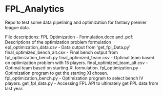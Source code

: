 # FPL_Analytics
Repo to test some data pipelining and optimization for fantasy premier league data. 

File descriptions:
FPL Optimization - Formulation.docx and .pdf: Descriptions of the optimization problem formulation
epl_optimization_data.csv - Data output from 'get_fpl_Data.py'
final_optimized_bench_alt.csv - Final bench output from fpl_optimization_bench.py
final_optimized_team.csv - Optimal team based on optimization problem with 15 players.
final_optimized_team_alt.csv - Optimal team based on starting XI formulation.
fpl_optimization.py - Optimization program to get the starting XI chosen.
fpl_optimization_bench.py - Optimization program to select bench IV players.
get_fpl_data.py - Accessing FPL API to ultimately get FPL data from last year.
